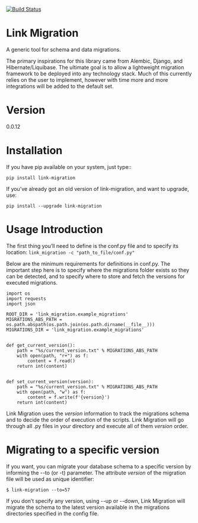 [![Build Status](https://api.travis-ci.org/takamuffin/link-migration.png)](https://api.travis-ci.org/takamuffin/link-migration)

Link Migration
==============

A generic tool for schema and data migrations.

The primary inspirations for this library came from Alembic, Django, and Hibernate/Liquibase. The ultimate goal is to allow a lightweight migration framework to be deployed into any technology stack. Much of this currently relies on the user to implement, however with time more and more integrations will be added to the default set.


Version
=======

0.0.12


Installation
============

If you have pip available on your system, just type::

```pip install link-migration```

If you’ve already got an old version of link-migration, and want to upgrade, use:

```pip install --upgrade link-migration```


Usage Introduction
==================

The first thing you’ll need to define is the conf.py file and to specify its location: `link_migration -c "path_to_file/conf.py"`

Below are the minimum requirements for definitions in conf.py. The important step here is to specify where the migrations folder exists so they can be detected, and to specify where to store and fetch the versions for executed migrations.

```
import os
import requests
import json

ROOT_DIR = 'link_migration.example_migrations'
MIGRATIONS_ABS_PATH = os.path.abspath(os.path.join(os.path.dirname(__file__)))
MIGRATIONS_DIR = 'link_migration.example_migrations'


def get_current_version():
    path = "%s/current_version.txt" % MIGRATIONS_ABS_PATH
    with open(path, "r+") as f:
        content = f.read()
    return int(content)


def set_current_version(version):
    path = "%s/current_version.txt" % MIGRATIONS_ABS_PATH
    with open(path, "w") as f:
        content = f.write(f'{version}')
    return int(content)
```

Link Migration uses the _version_ information to track the migrations schema and to 
decide the order of execution of the scripts. Link Migration will go through all .py 
files in your directory and execute all of them _version_ order.


Migrating to a specific version
===============================

If you want, you can migrate your database schema to a specific version by 
informing the --to (or -t) parameter. The attribute _version_ of the migration
file will be used as unique identifier:

    $ link-migration --to=57

If you don’t specify any version, using --up or --down, Link Migration will migrate 
the schema to the latest version available in the migrations directories 
specified in the config file.
